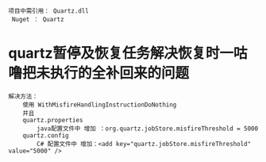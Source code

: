#  
    项目中需引用： Quartz.dll 
     Nuget ： Quartz

# quartz暂停及恢复任务解决恢复时一咕噜把未执行的全补回来的问题
    解决方法：
        使用 WithMisfireHandlingInstructionDoNothing 
        并且  
        quartz.properties 
            java配置文件中 增加 ：org.quartz.jobStore.misfireThreshold = 5000
        quartz.config  
            C# 配置文件中 增加：<add key="quartz.jobStore.misfireThreshold" value="5000" />